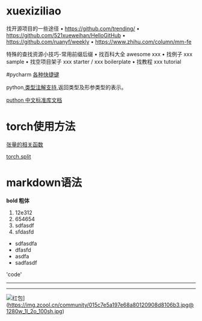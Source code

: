 # xuexiziliao


找开源项目的一些途径
• https://github.com/trending/
• https://github.com/521xueweihan/HelloGitHub
• https://github.com/ruanyf/weekly
• https://www.zhihu.com/column/mm-fe

特殊的查找资源小技巧-常用前缀后缀 
• 找百科大全 awesome xxx
• 找例子 xxx sample
• 找空项目架子 xxx starter / xxx boilerplate 
• 找教程  xxx tutorial



#pycharm [各种快捷键](https://cloud.tencent.com/developer/article/1739012)


python[ 类型注解支持](https://docs.python.org/zh-cn/3/library/typing.html),返回类型及形参类型的表示。


[puthon 中文标准库文档](https://docs.python.org/zh-cn/3/library/index.html)


#  torch使用方法
[张量的相关函数](https://tingsongyu.github.io/PyTorch-Tutorial-2nd/chapter-2/2.4-method-tensor.html)<br>

[torch.split](https://pytorch.org/docs/stable/generated/torch.split.html)



# markdown语法
  **bold 粗体**
  1. 12e312
  2. 654654
  3. sdfasdf
  4. sfdasfd


 - sdfasdfa
 - dfasfd
 - asdfa
 - sadfasdf


'code'

---
---

![红包]([https://cn.bing.com/images/search?view=detailV2&ccid=8wfWOp%2b2&id=CC4D9ED671590FB085952D895CFD5B5BFD3AE0E4&thid=OIP.8wfWOp-284MwDMJwPhuLcgHaIA&mediaurl=https%3a%2f%2fimg.zcool.cn%2fcommunity%2f0198a457e4ce070000012e7eea629c.jpg%401280w_1l_2o_100sh.jpg&cdnurl=https%3a%2f%2fts1.cn.mm.bing.net%2fth%2fid%2fRC.f307d63a9fb6f383300cc2703e1b8b72%3frik%3d5OA6%252fVtb%252fVyJLQ%26pid%3dImgRaw%26r%3d0&exph=1216&expw=1125&q=%e7%ba%a2%e5%8c%85&simid=607993766989930258&FORM=IRPRST&ck=C0714062DB8FF0EFF59F09D0A914611B&selectedIndex=0&ajaxhist=0&ajaxserp=0)](https://img.zcool.cn/community/015c7e5a197e68a80120908d8106b3.jpg@1280w_1l_2o_100sh.jpg)
